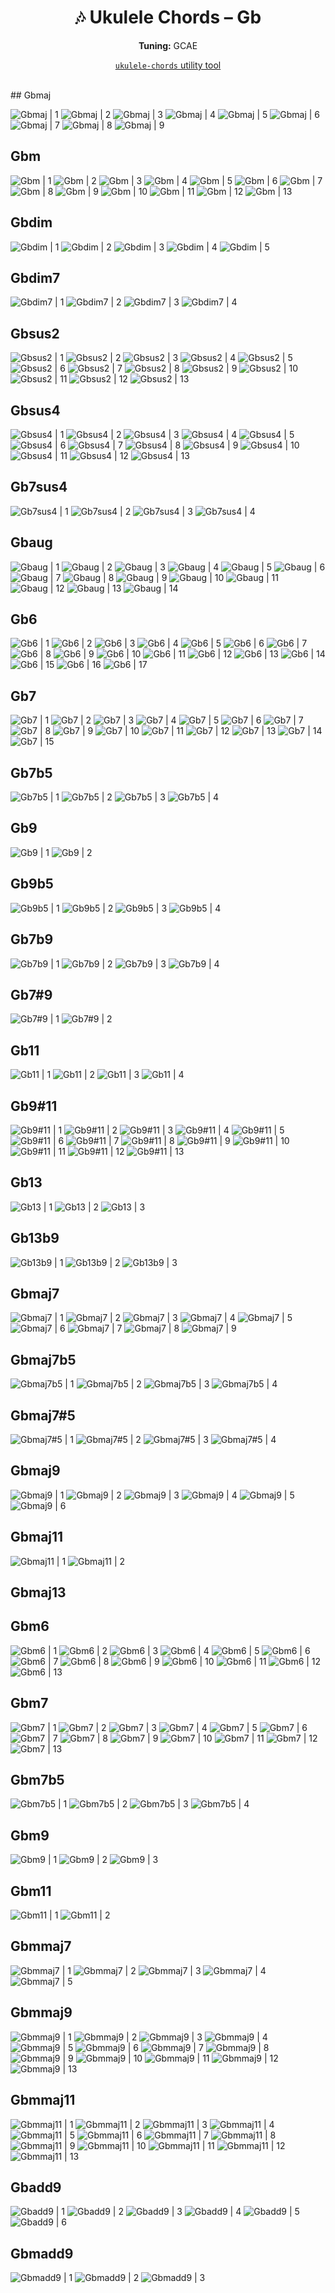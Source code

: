 <div align="center">
	<h1>🎶 Ukulele Chords – Gb</h1>
	<p>
		<strong>Tuning:</strong> GCAE
	</p>
	<p>
    <a href="https://github.com/capevace/ukulele-chords"><code>ukulele-chords</code> utility tool</a>
	</p>
</div>
<br>
## Gbmaj

![Gbmaj | 1](../../svgs/Gbmaj.svg) ![Gbmaj | 2](../../svgs/Gbmaj-2.svg) ![Gbmaj | 3](../../svgs/Gbmaj-3.svg) ![Gbmaj | 4](../../svgs/Gbmaj-4.svg) ![Gbmaj | 5](../../svgs/Gbmaj-5.svg) ![Gbmaj | 6](../../svgs/Gbmaj-6.svg) ![Gbmaj | 7](../../svgs/Gbmaj-7.svg) ![Gbmaj | 8](../../svgs/Gbmaj-8.svg) ![Gbmaj | 9](../../svgs/Gbmaj-9.svg) 

## Gbm

![Gbm | 1](../../svgs/Gbm.svg) ![Gbm | 2](../../svgs/Gbm-2.svg) ![Gbm | 3](../../svgs/Gbm-3.svg) ![Gbm | 4](../../svgs/Gbm-4.svg) ![Gbm | 5](../../svgs/Gbm-5.svg) ![Gbm | 6](../../svgs/Gbm-6.svg) ![Gbm | 7](../../svgs/Gbm-7.svg) ![Gbm | 8](../../svgs/Gbm-8.svg) ![Gbm | 9](../../svgs/Gbm-9.svg) ![Gbm | 10](../../svgs/Gbm-10.svg) ![Gbm | 11](../../svgs/Gbm-11.svg) ![Gbm | 12](../../svgs/Gbm-12.svg) ![Gbm | 13](../../svgs/Gbm-13.svg) 

## Gbdim

![Gbdim | 1](../../svgs/Gbdim.svg) ![Gbdim | 2](../../svgs/Gbdim-2.svg) ![Gbdim | 3](../../svgs/Gbdim-3.svg) ![Gbdim | 4](../../svgs/Gbdim-4.svg) ![Gbdim | 5](../../svgs/Gbdim-5.svg) 

## Gbdim7

![Gbdim7 | 1](../../svgs/Gbdim7.svg) ![Gbdim7 | 2](../../svgs/Gbdim7-2.svg) ![Gbdim7 | 3](../../svgs/Gbdim7-3.svg) ![Gbdim7 | 4](../../svgs/Gbdim7-4.svg) 

## Gbsus2

![Gbsus2 | 1](../../svgs/Gbsus2.svg) ![Gbsus2 | 2](../../svgs/Gbsus2-2.svg) ![Gbsus2 | 3](../../svgs/Gbsus2-3.svg) ![Gbsus2 | 4](../../svgs/Gbsus2-4.svg) ![Gbsus2 | 5](../../svgs/Gbsus2-5.svg) ![Gbsus2 | 6](../../svgs/Gbsus2-6.svg) ![Gbsus2 | 7](../../svgs/Gbsus2-7.svg) ![Gbsus2 | 8](../../svgs/Gbsus2-8.svg) ![Gbsus2 | 9](../../svgs/Gbsus2-9.svg) ![Gbsus2 | 10](../../svgs/Gbsus2-10.svg) ![Gbsus2 | 11](../../svgs/Gbsus2-11.svg) ![Gbsus2 | 12](../../svgs/Gbsus2-12.svg) ![Gbsus2 | 13](../../svgs/Gbsus2-13.svg) 

## Gbsus4

![Gbsus4 | 1](../../svgs/Gbsus4.svg) ![Gbsus4 | 2](../../svgs/Gbsus4-2.svg) ![Gbsus4 | 3](../../svgs/Gbsus4-3.svg) ![Gbsus4 | 4](../../svgs/Gbsus4-4.svg) ![Gbsus4 | 5](../../svgs/Gbsus4-5.svg) ![Gbsus4 | 6](../../svgs/Gbsus4-6.svg) ![Gbsus4 | 7](../../svgs/Gbsus4-7.svg) ![Gbsus4 | 8](../../svgs/Gbsus4-8.svg) ![Gbsus4 | 9](../../svgs/Gbsus4-9.svg) ![Gbsus4 | 10](../../svgs/Gbsus4-10.svg) ![Gbsus4 | 11](../../svgs/Gbsus4-11.svg) ![Gbsus4 | 12](../../svgs/Gbsus4-12.svg) ![Gbsus4 | 13](../../svgs/Gbsus4-13.svg) 

## Gb7sus4

![Gb7sus4 | 1](../../svgs/Gb7sus4.svg) ![Gb7sus4 | 2](../../svgs/Gb7sus4-2.svg) ![Gb7sus4 | 3](../../svgs/Gb7sus4-3.svg) ![Gb7sus4 | 4](../../svgs/Gb7sus4-4.svg) 

## Gbaug

![Gbaug | 1](../../svgs/Gbaug.svg) ![Gbaug | 2](../../svgs/Gbaug-2.svg) ![Gbaug | 3](../../svgs/Gbaug-3.svg) ![Gbaug | 4](../../svgs/Gbaug-4.svg) ![Gbaug | 5](../../svgs/Gbaug-5.svg) ![Gbaug | 6](../../svgs/Gbaug-6.svg) ![Gbaug | 7](../../svgs/Gbaug-7.svg) ![Gbaug | 8](../../svgs/Gbaug-8.svg) ![Gbaug | 9](../../svgs/Gbaug-9.svg) ![Gbaug | 10](../../svgs/Gbaug-10.svg) ![Gbaug | 11](../../svgs/Gbaug-11.svg) ![Gbaug | 12](../../svgs/Gbaug-12.svg) ![Gbaug | 13](../../svgs/Gbaug-13.svg) ![Gbaug | 14](../../svgs/Gbaug-14.svg) 

## Gb6

![Gb6 | 1](../../svgs/Gb6.svg) ![Gb6 | 2](../../svgs/Gb6-2.svg) ![Gb6 | 3](../../svgs/Gb6-3.svg) ![Gb6 | 4](../../svgs/Gb6-4.svg) ![Gb6 | 5](../../svgs/Gb6-5.svg) ![Gb6 | 6](../../svgs/Gb6-6.svg) ![Gb6 | 7](../../svgs/Gb6-7.svg) ![Gb6 | 8](../../svgs/Gb6-8.svg) ![Gb6 | 9](../../svgs/Gb6-9.svg) ![Gb6 | 10](../../svgs/Gb6-10.svg) ![Gb6 | 11](../../svgs/Gb6-11.svg) ![Gb6 | 12](../../svgs/Gb6-12.svg) ![Gb6 | 13](../../svgs/Gb6-13.svg) ![Gb6 | 14](../../svgs/Gb6-14.svg) ![Gb6 | 15](../../svgs/Gb6-15.svg) ![Gb6 | 16](../../svgs/Gb6-16.svg) ![Gb6 | 17](../../svgs/Gb6-17.svg) 

## Gb7

![Gb7 | 1](../../svgs/Gb7.svg) ![Gb7 | 2](../../svgs/Gb7-2.svg) ![Gb7 | 3](../../svgs/Gb7-3.svg) ![Gb7 | 4](../../svgs/Gb7-4.svg) ![Gb7 | 5](../../svgs/Gb7-5.svg) ![Gb7 | 6](../../svgs/Gb7-6.svg) ![Gb7 | 7](../../svgs/Gb7-7.svg) ![Gb7 | 8](../../svgs/Gb7-8.svg) ![Gb7 | 9](../../svgs/Gb7-9.svg) ![Gb7 | 10](../../svgs/Gb7-10.svg) ![Gb7 | 11](../../svgs/Gb7-11.svg) ![Gb7 | 12](../../svgs/Gb7-12.svg) ![Gb7 | 13](../../svgs/Gb7-13.svg) ![Gb7 | 14](../../svgs/Gb7-14.svg) ![Gb7 | 15](../../svgs/Gb7-15.svg) 

## Gb7b5

![Gb7b5 | 1](../../svgs/Gb7b5.svg) ![Gb7b5 | 2](../../svgs/Gb7b5-2.svg) ![Gb7b5 | 3](../../svgs/Gb7b5-3.svg) ![Gb7b5 | 4](../../svgs/Gb7b5-4.svg) 

## Gb9

![Gb9 | 1](../../svgs/Gb9.svg) ![Gb9 | 2](../../svgs/Gb9-2.svg) 

## Gb9b5

![Gb9b5 | 1](../../svgs/Gb9b5.svg) ![Gb9b5 | 2](../../svgs/Gb9b5-2.svg) ![Gb9b5 | 3](../../svgs/Gb9b5-3.svg) ![Gb9b5 | 4](../../svgs/Gb9b5-4.svg) 

## Gb7b9

![Gb7b9 | 1](../../svgs/Gb7b9.svg) ![Gb7b9 | 2](../../svgs/Gb7b9-2.svg) ![Gb7b9 | 3](../../svgs/Gb7b9-3.svg) ![Gb7b9 | 4](../../svgs/Gb7b9-4.svg) 

## Gb7#9

![Gb7#9 | 1](../../svgs/Gb7#9.svg) ![Gb7#9 | 2](../../svgs/Gb7#9-2.svg) 

## Gb11

![Gb11 | 1](../../svgs/Gb11.svg) ![Gb11 | 2](../../svgs/Gb11-2.svg) ![Gb11 | 3](../../svgs/Gb11-3.svg) ![Gb11 | 4](../../svgs/Gb11-4.svg) 

## Gb9#11

![Gb9#11 | 1](../../svgs/Gb9#11.svg) ![Gb9#11 | 2](../../svgs/Gb9#11-2.svg) ![Gb9#11 | 3](../../svgs/Gb9#11-3.svg) ![Gb9#11 | 4](../../svgs/Gb9#11-4.svg) ![Gb9#11 | 5](../../svgs/Gb9#11-5.svg) ![Gb9#11 | 6](../../svgs/Gb9#11-6.svg) ![Gb9#11 | 7](../../svgs/Gb9#11-7.svg) ![Gb9#11 | 8](../../svgs/Gb9#11-8.svg) ![Gb9#11 | 9](../../svgs/Gb9#11-9.svg) ![Gb9#11 | 10](../../svgs/Gb9#11-10.svg) ![Gb9#11 | 11](../../svgs/Gb9#11-11.svg) ![Gb9#11 | 12](../../svgs/Gb9#11-12.svg) ![Gb9#11 | 13](../../svgs/Gb9#11-13.svg) 

## Gb13

![Gb13 | 1](../../svgs/Gb13.svg) ![Gb13 | 2](../../svgs/Gb13-2.svg) ![Gb13 | 3](../../svgs/Gb13-3.svg) 

## Gb13b9

![Gb13b9 | 1](../../svgs/Gb13b9.svg) ![Gb13b9 | 2](../../svgs/Gb13b9-2.svg) ![Gb13b9 | 3](../../svgs/Gb13b9-3.svg) 

## Gbmaj7

![Gbmaj7 | 1](../../svgs/Gbmaj7.svg) ![Gbmaj7 | 2](../../svgs/Gbmaj7-2.svg) ![Gbmaj7 | 3](../../svgs/Gbmaj7-3.svg) ![Gbmaj7 | 4](../../svgs/Gbmaj7-4.svg) ![Gbmaj7 | 5](../../svgs/Gbmaj7-5.svg) ![Gbmaj7 | 6](../../svgs/Gbmaj7-6.svg) ![Gbmaj7 | 7](../../svgs/Gbmaj7-7.svg) ![Gbmaj7 | 8](../../svgs/Gbmaj7-8.svg) ![Gbmaj7 | 9](../../svgs/Gbmaj7-9.svg) 

## Gbmaj7b5

![Gbmaj7b5 | 1](../../svgs/Gbmaj7b5.svg) ![Gbmaj7b5 | 2](../../svgs/Gbmaj7b5-2.svg) ![Gbmaj7b5 | 3](../../svgs/Gbmaj7b5-3.svg) ![Gbmaj7b5 | 4](../../svgs/Gbmaj7b5-4.svg) 

## Gbmaj7#5

![Gbmaj7#5 | 1](../../svgs/Gbmaj7#5.svg) ![Gbmaj7#5 | 2](../../svgs/Gbmaj7#5-2.svg) ![Gbmaj7#5 | 3](../../svgs/Gbmaj7#5-3.svg) ![Gbmaj7#5 | 4](../../svgs/Gbmaj7#5-4.svg) 

## Gbmaj9

![Gbmaj9 | 1](../../svgs/Gbmaj9.svg) ![Gbmaj9 | 2](../../svgs/Gbmaj9-2.svg) ![Gbmaj9 | 3](../../svgs/Gbmaj9-3.svg) ![Gbmaj9 | 4](../../svgs/Gbmaj9-4.svg) ![Gbmaj9 | 5](../../svgs/Gbmaj9-5.svg) ![Gbmaj9 | 6](../../svgs/Gbmaj9-6.svg) 

## Gbmaj11

![Gbmaj11 | 1](../../svgs/Gbmaj11.svg) ![Gbmaj11 | 2](../../svgs/Gbmaj11-2.svg) 

## Gbmaj13



## Gbm6

![Gbm6 | 1](../../svgs/Gbm6.svg) ![Gbm6 | 2](../../svgs/Gbm6-2.svg) ![Gbm6 | 3](../../svgs/Gbm6-3.svg) ![Gbm6 | 4](../../svgs/Gbm6-4.svg) ![Gbm6 | 5](../../svgs/Gbm6-5.svg) ![Gbm6 | 6](../../svgs/Gbm6-6.svg) ![Gbm6 | 7](../../svgs/Gbm6-7.svg) ![Gbm6 | 8](../../svgs/Gbm6-8.svg) ![Gbm6 | 9](../../svgs/Gbm6-9.svg) ![Gbm6 | 10](../../svgs/Gbm6-10.svg) ![Gbm6 | 11](../../svgs/Gbm6-11.svg) ![Gbm6 | 12](../../svgs/Gbm6-12.svg) ![Gbm6 | 13](../../svgs/Gbm6-13.svg) 

## Gbm7

![Gbm7 | 1](../../svgs/Gbm7.svg) ![Gbm7 | 2](../../svgs/Gbm7-2.svg) ![Gbm7 | 3](../../svgs/Gbm7-3.svg) ![Gbm7 | 4](../../svgs/Gbm7-4.svg) ![Gbm7 | 5](../../svgs/Gbm7-5.svg) ![Gbm7 | 6](../../svgs/Gbm7-6.svg) ![Gbm7 | 7](../../svgs/Gbm7-7.svg) ![Gbm7 | 8](../../svgs/Gbm7-8.svg) ![Gbm7 | 9](../../svgs/Gbm7-9.svg) ![Gbm7 | 10](../../svgs/Gbm7-10.svg) ![Gbm7 | 11](../../svgs/Gbm7-11.svg) ![Gbm7 | 12](../../svgs/Gbm7-12.svg) ![Gbm7 | 13](../../svgs/Gbm7-13.svg) 

## Gbm7b5

![Gbm7b5 | 1](../../svgs/Gbm7b5.svg) ![Gbm7b5 | 2](../../svgs/Gbm7b5-2.svg) ![Gbm7b5 | 3](../../svgs/Gbm7b5-3.svg) ![Gbm7b5 | 4](../../svgs/Gbm7b5-4.svg) 

## Gbm9

![Gbm9 | 1](../../svgs/Gbm9.svg) ![Gbm9 | 2](../../svgs/Gbm9-2.svg) ![Gbm9 | 3](../../svgs/Gbm9-3.svg) 

## Gbm11

![Gbm11 | 1](../../svgs/Gbm11.svg) ![Gbm11 | 2](../../svgs/Gbm11-2.svg) 

## Gbmmaj7

![Gbmmaj7 | 1](../../svgs/Gbmmaj7.svg) ![Gbmmaj7 | 2](../../svgs/Gbmmaj7-2.svg) ![Gbmmaj7 | 3](../../svgs/Gbmmaj7-3.svg) ![Gbmmaj7 | 4](../../svgs/Gbmmaj7-4.svg) ![Gbmmaj7 | 5](../../svgs/Gbmmaj7-5.svg) 

## Gbmmaj9

![Gbmmaj9 | 1](../../svgs/Gbmmaj9.svg) ![Gbmmaj9 | 2](../../svgs/Gbmmaj9-2.svg) ![Gbmmaj9 | 3](../../svgs/Gbmmaj9-3.svg) ![Gbmmaj9 | 4](../../svgs/Gbmmaj9-4.svg) ![Gbmmaj9 | 5](../../svgs/Gbmmaj9-5.svg) ![Gbmmaj9 | 6](../../svgs/Gbmmaj9-6.svg) ![Gbmmaj9 | 7](../../svgs/Gbmmaj9-7.svg) ![Gbmmaj9 | 8](../../svgs/Gbmmaj9-8.svg) ![Gbmmaj9 | 9](../../svgs/Gbmmaj9-9.svg) ![Gbmmaj9 | 10](../../svgs/Gbmmaj9-10.svg) ![Gbmmaj9 | 11](../../svgs/Gbmmaj9-11.svg) ![Gbmmaj9 | 12](../../svgs/Gbmmaj9-12.svg) ![Gbmmaj9 | 13](../../svgs/Gbmmaj9-13.svg) 

## Gbmmaj11

![Gbmmaj11 | 1](../../svgs/Gbmmaj11.svg) ![Gbmmaj11 | 2](../../svgs/Gbmmaj11-2.svg) ![Gbmmaj11 | 3](../../svgs/Gbmmaj11-3.svg) ![Gbmmaj11 | 4](../../svgs/Gbmmaj11-4.svg) ![Gbmmaj11 | 5](../../svgs/Gbmmaj11-5.svg) ![Gbmmaj11 | 6](../../svgs/Gbmmaj11-6.svg) ![Gbmmaj11 | 7](../../svgs/Gbmmaj11-7.svg) ![Gbmmaj11 | 8](../../svgs/Gbmmaj11-8.svg) ![Gbmmaj11 | 9](../../svgs/Gbmmaj11-9.svg) ![Gbmmaj11 | 10](../../svgs/Gbmmaj11-10.svg) ![Gbmmaj11 | 11](../../svgs/Gbmmaj11-11.svg) ![Gbmmaj11 | 12](../../svgs/Gbmmaj11-12.svg) ![Gbmmaj11 | 13](../../svgs/Gbmmaj11-13.svg) 

## Gbadd9

![Gbadd9 | 1](../../svgs/Gbadd9.svg) ![Gbadd9 | 2](../../svgs/Gbadd9-2.svg) ![Gbadd9 | 3](../../svgs/Gbadd9-3.svg) ![Gbadd9 | 4](../../svgs/Gbadd9-4.svg) ![Gbadd9 | 5](../../svgs/Gbadd9-5.svg) ![Gbadd9 | 6](../../svgs/Gbadd9-6.svg) 

## Gbmadd9

![Gbmadd9 | 1](../../svgs/Gbmadd9.svg) ![Gbmadd9 | 2](../../svgs/Gbmadd9-2.svg) ![Gbmadd9 | 3](../../svgs/Gbmadd9-3.svg) 

